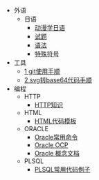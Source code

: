 * 外语
    * 日语
        * [动漫学日语](/外语/日语/动漫学日语.md)
        * [试题](/外语/日语/试题.md)
        * [语法](/外语/日语/语法.md)
        * [特殊符号](/外语/日语/特殊符号.md)
* 工具
    * [1 git使用手顺](/tools/1.md)
    * [2 svg转base64代码手顺](/tools/2.md)
* 编程
    * HTTP
        * [HTTP知识](/编程/http/HTTP知识.md)
    * HTML
        * [HTML代码模板](/编程/html/实例/HTML代码模板.md)
    * ORACLE
        * [Oracle常用命令](/编程/oracle/Oracle常用命令.md)
        * [Oracle OCP](/编程/oracle/Oracle_OCP.md)
        * [Oracle 概念文档](/编程/oracle/Oracle数据库概念文档_中文版.md)
    * PLSQL
        * [PLSQL常用代码例子](/编程/plsql/PLSQL常用代码例子.md)
